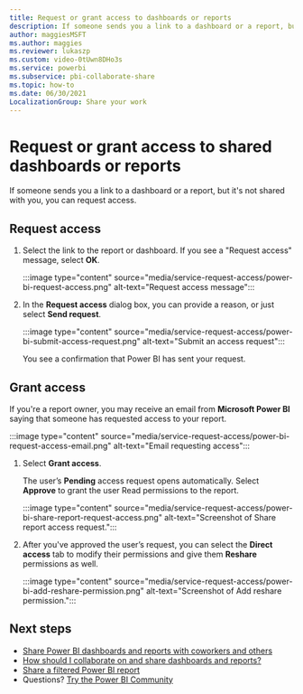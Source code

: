 ```yaml
---
title: Request or grant access to dashboards or reports
description: If someone sends you a link to a dashboard or a report, but doesn't share it with you, you can request access.
author: maggiesMSFT
ms.author: maggies
ms.reviewer: lukaszp
ms.custom: video-0tUwn8DHo3s
ms.service: powerbi
ms.subservice: pbi-collaborate-share
ms.topic: how-to
ms.date: 06/30/2021
LocalizationGroup: Share your work
---
```

# Request or grant access to shared dashboards or reports

If someone sends you a link to a dashboard or a report, but it's not shared with you, you can request access. 

## Request access

1. Select the link to the report or dashboard. If you see a "Request access" message, select **OK**.

    :::image type="content" source="media/service-request-access/power-bi-request-access.png" alt-text="Request access message":::

1. In the **Request access** dialog box, you can provide a reason, or just select **Send request**.

    :::image type="content" source="media/service-request-access/power-bi-submit-access-request.png" alt-text="Submit an access request":::

    You see a confirmation that Power BI has sent your request.

## Grant access

If you're a report owner, you may receive an email from **Microsoft Power BI** saying that someone has requested access to your report.

:::image type="content" source="media/service-request-access/power-bi-request-access-email.png" alt-text="Email requesting access":::

1. Select **Grant access**.

    The user’s **Pending** access request opens automatically. Select **Approve** to grant the user Read permissions to the report.

    :::image type="content" source="media/service-request-access/power-bi-share-report-request-access.png" alt-text="Screenshot of Share report access request.":::

1. After you've approved the user’s request, you can select the **Direct access** tab to modify their permissions and give them **Reshare** permissions as well.

    :::image type="content" source="media/service-request-access/power-bi-add-reshare-permission.png" alt-text="Screenshot of Add reshare permission.":::


## Next steps

- [Share Power BI dashboards and reports with coworkers and others](service-share-dashboards.md)
- [How should I collaborate on and share dashboards and reports?](service-how-to-collaborate-distribute-dashboards-reports.md)
- [Share a filtered Power BI report](service-share-reports.md)
- Questions? [Try the Power BI Community](https://community.powerbi.com/)
